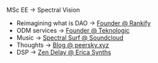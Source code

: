 MSc EE -> Spectral Vision
+ Reimagining what is DAO -> [Founder @ Rankify](https://rankify.it)
+ ODM services -> [Founder @ Teknologic](https://teknologic.lv)
+ Music -> [Spectral Surf @ Soundcloud ](https://soundcloud.com/spectralsurf)
+ Thoughts -> [Blog @ peersky.xyz](https://peersky.xyz/blog/)
+ DSP ->  [Zen Delay @ Erica Synths](https://www.ericasynths.lv/shop/standalone-instruments-1/zen-delay/)
